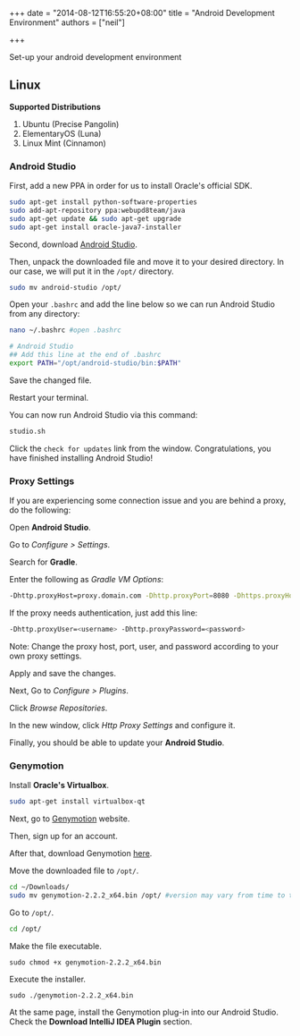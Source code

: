 +++
date = "2014-08-12T16:55:20+08:00"
title = "Android Development Environment"
authors = ["neil"]

+++

Set-up your android development environment

## Linux

**Supported Distributions**
1. Ubuntu (Precise Pangolin)
2. ElementaryOS (Luna)
3. Linux Mint (Cinnamon)


### Android Studio
First, add a new PPA in order for us to install Oracle's official SDK.
```bash
sudo apt-get install python-software-properties
sudo add-apt-repository ppa:webupd8team/java
sudo apt-get update && sudo apt-get upgrade
sudo apt-get install oracle-java7-installer
```

Second, download [Android Studio](http://developer.android.com/sdk/installing/studio.html).

Then, unpack the downloaded file and move it to your desired directory. In our case, we will put it in the ```/opt/``` directory.
```bash
sudo mv android-studio /opt/
```

Open your ```.bashrc``` and add the line below so we can run Android Studio from any directory:
```bash
nano ~/.bashrc #open .bashrc
```

```bash
# Android Studio
## Add this line at the end of .bashrc
export PATH="/opt/android-studio/bin:$PATH"
```

Save the changed file.

Restart your terminal.

You can now run Android Studio via this command:
```bash
studio.sh
```

Click the ```check for updates``` link from the window. Congratulations, you have finished installing Android Studio!

### Proxy Settings

If you are experiencing some connection issue and you are behind a proxy, do the following:

Open **Android Studio**.

Go to *Configure > Settings*.

Search for **Gradle**.

Enter the following as *Gradle VM Options*:
```bash
-Dhttp.proxyHost=proxy.domain.com -Dhttp.proxyPort=8080 -Dhttps.proxyHost=proxy.domain.com -Dhttps.proxyPort=8080
```

If the proxy needs authentication, just add this line:
```bash
-Dhttp.proxyUser=<username> -Dhttp.proxyPassword=<password>
```

Note: Change the proxy host, port, user, and password according to your own proxy settings.

Apply and save the changes.

Next, Go to *Configure > Plugins*.

Click *Browse Repositories*.

In the new window, click *Http Proxy Settings* and configure it.

Finally, you should be able to update your **Android Studio**.

### Genymotion

Install **Oracle's Virtualbox**.
```bash
sudo apt-get install virtualbox-qt
```

Next, go to [Genymotion](http://www.genymotion.com) website.

Then, sign up for an account.

After that, download Genymotion [here](https://cloud.genymotion.com/page/launchpad/download/).

Move the downloaded file to ```/opt/```.
```bash
cd ~/Downloads/
sudo mv genymotion-2.2.2_x64.bin /opt/ #version may vary from time to time
```

Go to ```/opt/```.
```bash
cd /opt/
```

Make the file executable.
```
sudo chmod +x genymotion-2.2.2_x64.bin
```

Execute the installer.
```
sudo ./genymotion-2.2.2_x64.bin
```

At the same page, install the Genymotion plug-in into our Android Studio. Check the **Download IntelliJ IDEA Plugin** section.
